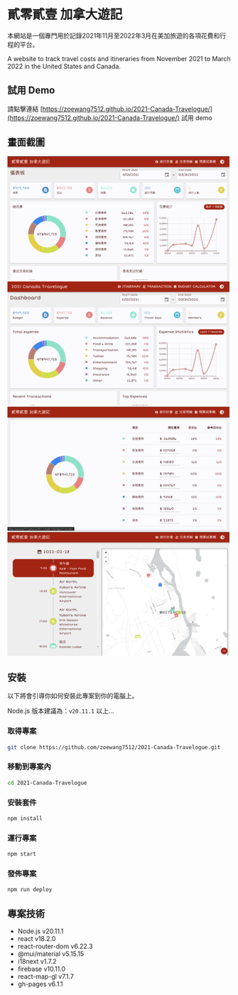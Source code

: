 # 貳零貳壹 加拿大遊記

本網站是一個專門用於記錄2021年11月至2022年3月在美加旅遊的各項花費和行程的平台。

A website to track travel costs and itineraries from November 2021 to March 2022 in the United States and Canada.


## 試用 Demo

請點擊連結 [https://zoewang7512.github.io/2021-Canada-Travelogue/](https://zoewang7512.github.io/2021-Canada-Travelogue/) 試用 demo


## 畫面截圖

<img src="images/screenshot1.png" alt="screenshot1" width="500" height="279"> <img src="images/screenshot2.png" alt="screenshot2" width="500" height="279">
<img src="images/screenshot3.png" alt="screenshot3" width="500" height="279"> <img src="images/screenshot4.png" alt="screenshot4" width="500" height="279">


## 安裝

以下將會引導你如何安裝此專案到你的電腦上。

Node.js 版本建議為：`v20.11.1` 以上...

### 取得專案

```bash
git clone https://github.com/zoewang7512/2021-Canada-Travelogue.git
```

### 移動到專案內

```bash
cd 2021-Canada-Travelogue
```

### 安裝套件

```bash
npm install
```

### 運行專案

```bash
npm start
```
### 發佈專案

```bash
npm run deploy
```

## 專案技術

- Node.js v20.11.1
- react v18.2.0
- react-router-dom v6.22.3
- @mui/material v5.15.15
- i18next v1.7.2
- firebase v10.11.0
- react-map-gl v7.1.7
- gh-pages v6.1.1
